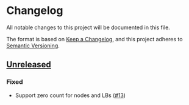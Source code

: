 # Changelog
All notable changes to this project will be documented in this file.

The format is based on [Keep a Changelog](https://keepachangelog.com/en/1.0.0/),
and this project adheres to [Semantic Versioning](https://semver.org/spec/v2.0.0.html).

## [Unreleased]
### Fixed

- Support zero count for nodes and LBs ([#13])

[Unreleased]: https://github.com/appuio/terraform-openshift4-cloudscale/compare/2be86c4...HEAD

[#13]: https://github.com/appuio/terraform-openshift4-cloudscale/pull/13
